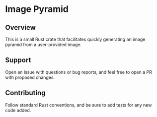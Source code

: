 # Image Pyramid

## Overview

This is a small Rust crate that facilitates quickly generating an image pyramid from a user-provided image.

## Support

Open an Issue with questions or bug reports, and feel free to open a PR with proposed changes.

## Contributing

Follow standard Rust conventions, and be sure to add tests for any new code added.
